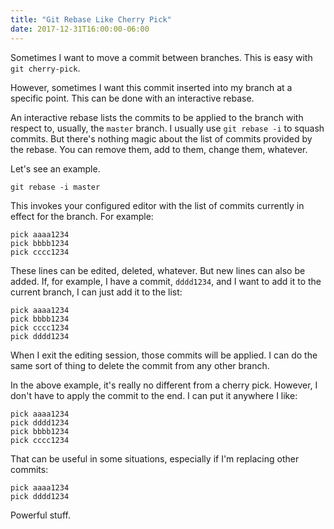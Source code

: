 ```yaml
---
title: "Git Rebase Like Cherry Pick"
date: 2017-12-31T16:00:00-06:00
---
```


Sometimes I want to move a commit between branches. This is easy with
`git cherry-pick`.

However, sometimes I want this commit inserted into my branch at a
specific point. This can be done with an interactive rebase.

An interactive rebase lists the commits to be applied to the branch with
respect to, usually, the `master` branch. I usually use `git rebase -i`
to squash commits. But there's nothing magic about the list of commits
provided by the rebase. You can remove them, add to them, change them,
whatever.

Let's see an example.

```
git rebase -i master
```

This invokes your configured editor with the list of commits currently
in effect for the branch. For example:

```
pick aaaa1234
pick bbbb1234
pick cccc1234
```

These lines can be edited, deleted, whatever. But new lines can also be
added. If, for example, I have a commit, `dddd1234`, and I want to add
it to the current branch, I can just add it to the list:

```
pick aaaa1234
pick bbbb1234
pick cccc1234
pick dddd1234
```

When I exit the editing session, those commits will be applied. I can do
the same sort of thing to delete the commit from any other branch.

In the above example, it's really no different from a cherry pick.
However, I don't have to apply the commit to the end. I can put it
anywhere I like:

```
pick aaaa1234
pick dddd1234
pick bbbb1234
pick cccc1234
```

That can be useful in some situations, especially if I'm replacing other commits:

```
pick aaaa1234
pick dddd1234
```

Powerful stuff.
